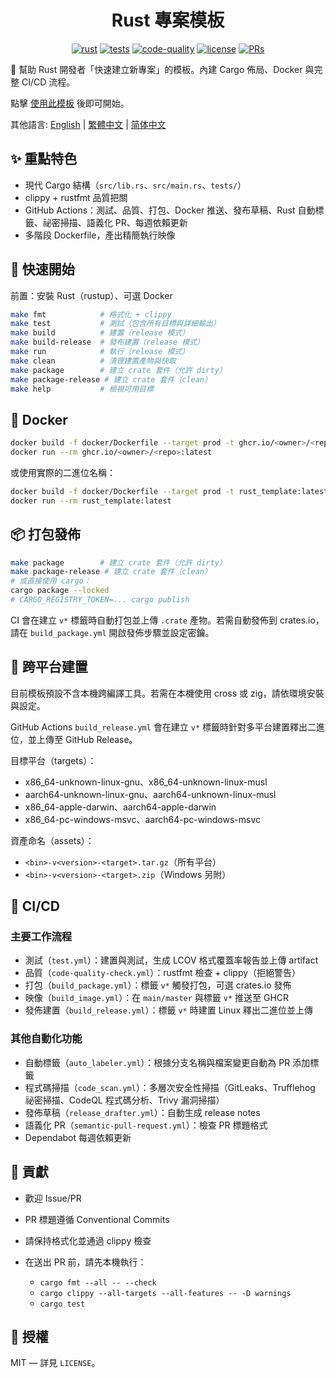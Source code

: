 <center>

# Rust 專案模板

[![rust](https://img.shields.io/badge/Rust-stable-orange?logo=rust&logoColor=white)](https://www.rust-lang.org/)
[![tests](https://github.com/Mai0313/rust_template/actions/workflows/test.yml/badge.svg)](https://github.com/Mai0313/rust_template/actions/workflows/test.yml)
[![code-quality](https://github.com/Mai0313/rust_template/actions/workflows/code-quality-check.yml/badge.svg)](https://github.com/Mai0313/rust_template/actions/workflows/code-quality-check.yml)
[![license](https://img.shields.io/badge/License-MIT-green.svg?labelColor=gray)](https://github.com/Mai0313/rust_template/tree/master?tab=License-1-ov-file)
[![PRs](https://img.shields.io/badge/PRs-welcome-brightgreen.svg)](https://github.com/Mai0313/rust_template/pulls)

</center>

🚀 幫助 Rust 開發者「快速建立新專案」的模板。內建 Cargo 佈局、Docker 與完整 CI/CD 流程。

點擊 [使用此模板](https://github.com/Mai0313/rust_template/generate) 後即可開始。

其他語言: [English](README.md) | [繁體中文](README.zh-TW.md) | [简体中文](README.zh-CN.md)

## ✨ 重點特色

- 現代 Cargo 結構（`src/lib.rs`、`src/main.rs`、`tests/`）
- clippy + rustfmt 品質把關
- GitHub Actions：測試、品質、打包、Docker 推送、發布草稿、Rust 自動標籤、祕密掃描、語義化 PR、每週依賴更新
- 多階段 Dockerfile，產出精簡執行映像

## 🚀 快速開始

前置：安裝 Rust（rustup）、可選 Docker

```bash
make fmt            # 格式化 + clippy
make test           # 測試（包含所有目標與詳細輸出）
make build          # 建置（release 模式）
make build-release  # 發布建置（release 模式）
make run            # 執行（release 模式）
make clean          # 清理建置產物與快取
make package        # 建立 crate 套件（允許 dirty）
make package-release # 建立 crate 套件（clean）
make help           # 檢視可用目標
```

## 🐳 Docker

```bash
docker build -f docker/Dockerfile --target prod -t ghcr.io/<owner>/<repo>:latest .
docker run --rm ghcr.io/<owner>/<repo>:latest
```

或使用實際的二進位名稱：
```bash
docker build -f docker/Dockerfile --target prod -t rust_template:latest .
docker run --rm rust_template:latest
```

## 📦 打包發佈

```bash
make package        # 建立 crate 套件（允許 dirty）
make package-release # 建立 crate 套件（clean）
# 或直接使用 cargo：
cargo package --locked
# CARGO_REGISTRY_TOKEN=... cargo publish
```

CI 會在建立 `v*` 標籤時自動打包並上傳 `.crate` 產物。若需自動發佈到 crates.io，請在 `build_package.yml` 開啟發佈步驟並設定密鑰。

## 🧩 跨平台建置

目前模板預設不含本機跨編譯工具。若需在本機使用 cross 或 zig，請依環境安裝與設定。

GitHub Actions `build_release.yml` 會在建立 `v*` 標籤時針對多平台建置釋出二進位，並上傳至 GitHub Release。

目標平台（targets）：
- x86_64-unknown-linux-gnu、x86_64-unknown-linux-musl
- aarch64-unknown-linux-gnu、aarch64-unknown-linux-musl
- x86_64-apple-darwin、aarch64-apple-darwin
- x86_64-pc-windows-msvc、aarch64-pc-windows-msvc

資產命名（assets）：
- `<bin>-v<version>-<target>.tar.gz`（所有平台）
- `<bin>-v<version>-<target>.zip`（Windows 另附）

## 🔁 CI/CD

### 主要工作流程
- 測試（`test.yml`）：建置與測試，生成 LCOV 格式覆蓋率報告並上傳 artifact
- 品質（`code-quality-check.yml`）：rustfmt 檢查 + clippy（拒絕警告）
- 打包（`build_package.yml`）：標籤 `v*` 觸發打包，可選 crates.io 發佈
- 映像（`build_image.yml`）：在 `main/master` 與標籤 `v*` 推送至 GHCR
- 發佈建置（`build_release.yml`）：標籤 `v*` 時建置 Linux 釋出二進位並上傳

### 其他自動化功能
- 自動標籤（`auto_labeler.yml`）：根據分支名稱與檔案變更自動為 PR 添加標籤
- 程式碼掃描（`code_scan.yml`）：多層次安全性掃描（GitLeaks、Trufflehog 祕密掃描、CodeQL 程式碼分析、Trivy 漏洞掃描）
- 發佈草稿（`release_drafter.yml`）：自動生成 release notes
- 語義化 PR（`semantic-pull-request.yml`）：檢查 PR 標題格式
- Dependabot 每週依賴更新

## 🤝 貢獻

- 歡迎 Issue/PR
- PR 標題遵循 Conventional Commits
- 請保持格式化並通過 clippy 檢查

- 在送出 PR 前，請先本機執行：
  - `cargo fmt --all -- --check`
  - `cargo clippy --all-targets --all-features -- -D warnings`
  - `cargo test`

## 📄 授權

MIT — 詳見 `LICENSE`。


